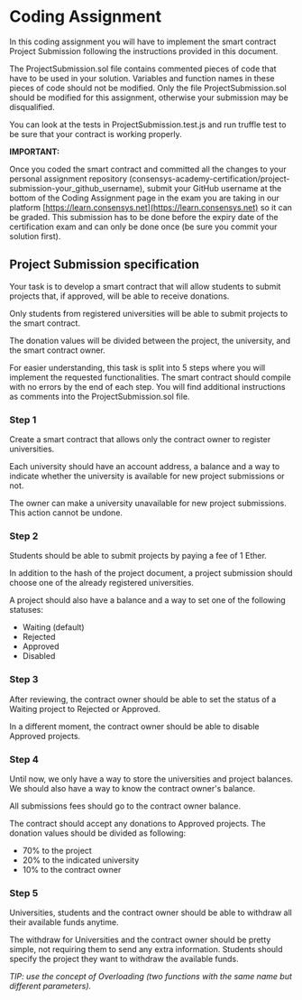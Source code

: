 # Coding Assignment
In this coding assignment you will have to implement the smart contract Project Submission following the instructions provided in this document.

The ProjectSubmission.sol file contains commented pieces of code that have to be used in your solution. Variables and function names in these pieces of code should not be modified. Only the file ProjectSubmission.sol should be modified for this assignment, otherwise your submission may be disqualified.

You can look at the tests in ProjectSubmission.test.js and run truffle test to be sure that your contract is working properly.

**IMPORTANT:**

Once you coded the smart contract and committed all the changes to your personal assignment repository (consensys-academy-certification/project-submission-your_github_username), submit your GitHub username at the bottom of the Coding Assignment page in the exam you are taking in our platform [https://learn.consensys.net](https://learn.consensys.net) so it can be graded. This submission has to be done before the expiry date of the certification exam and can only be done once (be sure you commit your solution first).

## Project Submission specification
Your task is to develop a smart contract that will allow students to submit projects that, if approved, will be able to receive donations.

Only students from registered universities will be able to submit projects to the smart contract.

The donation values will be divided between the project, the university, and the smart contract owner.

For easier understanding, this task is split into 5 steps where you will implement the requested functionalities. The smart contract should compile with no errors by the end of each step. You will find additional instructions as comments into the ProjectSubmission.sol file.

### Step 1
Create a smart contract that allows only the contract owner to register universities.

Each university should have an account address, a balance and a way to indicate whether the university is available for new project submissions or not.

The owner can make a university unavailable for new project submissions. This action cannot be undone.

### Step 2
Students should be able to submit projects by paying a fee of 1 Ether.

In addition to the hash of the project document, a project submission should choose one of the already registered universities. 

A project should also have a balance and a way to set one of the following statuses:
- Waiting (default)
- Rejected
- Approved
- Disabled

### Step 3
After reviewing, the contract owner should be able to set the status of a Waiting project to Rejected or Approved.

In a different moment, the contract owner should be able to disable Approved projects.

### Step 4
Until now, we only have a way to store the universities and project balances. We should also have a way to know the contract owner's balance.

All submissions fees should go to the contract owner balance.

The contract should accept any donations to Approved projects. The donation values should be divided as following:
- 70% to the project
- 20% to the indicated university
- 10% to the contract owner

### Step 5
Universities, students and the contract owner should be able to withdraw all their available funds anytime.

The withdraw for Universities and the contract owner should be pretty simple, not requiring them to send any extra information. Students should specify the project they want to withdraw the available funds.

*TIP: use the concept of Overloading (two functions with the same name but different parameters).*



